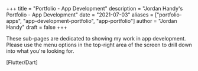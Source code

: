 +++
title = "Portfolio - App Development"
description = "Jordan Handy's Portfolio - App Development"
date = "2021-07-03"
aliases = ["portfolio-apps", "app-development-portfolio", "app-portfolio"]
author = "Jordan Handy"
draft = false
+++

These sub-pages are dedicated to showing my work in app development. Please use the menu options in the top-right area of the screen to drill down into what you're looking for.


[Flutter/Dart]
